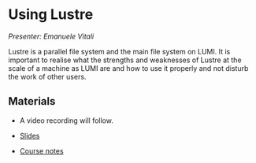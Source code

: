 # Using Lustre

*Presenter: Emanuele Vitali*

Lustre is a parallel file system and the main file system on LUMI.
It is important to realise what the strengths and weaknesses of Lustre at the
scale of a machine as LUMI are and how to use it properly and not disturb the
work of other users.


## Materials

<!--
Materials will be made available after the lecture
-->

<!--
<video src="https://462000265.lumidata.eu/2day-20241210/recordings/09-Lustre.mp4" controls="controls">
</video>
-->
-   A video recording will follow.

-   [Slides](https://462000265.lumidata.eu/2day-20241210/files/LUMI-2day-20241210-09-Lustre.pdf)

-   [Course notes](09-Lustre.md)
